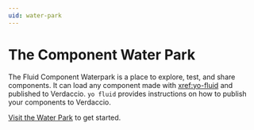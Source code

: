 ```yaml
---
uid: water-park
---
```


# The Component Water Park

The Fluid Component Waterpark is a place to explore, test, and share components. It can load any component made with
<xref:yo-fluid> and published to Verdaccio. `yo fluid` provides instructions on how to publish your components to
Verdaccio.

[Visit the Water Park](https://www.wu2.prague.office-int.com/waterpark) to get started.
